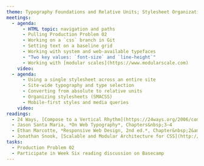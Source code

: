 ```yaml
---
theme: Typography Foundations and Relative Units; Stylesheet Organization, Media Queries
meetings:
  - agenda:
      - HTML topic: navigation and paths
      - Pulling Production Problem 02
      - Working on a `css` branch in Git
      - Setting text on a baseline grid
      - Working with system and web-available typefaces
      - "Two key values: `font-size` and `line-height`"
      - Working with [modular scales](https://www.modularscale.com)
    video:
  - agenda:
      - Using a single stylesheet across an entire site
      - Site-wide typography and type selection
      - Converting from absolute to relative units
      - Organizing stylesheets (SMACSS)    
      - Mobile-first styles and media queries
    video:
readings:
  - 24 Ways, [Compose to a Vertical Rhythm](https://24ways.org/2006/compose-to-a-vertical-rhythm)
  - Jason Santa Maria, *On Web Typography*, Chapters&nbsp;3–4
  - Ethan Marcotte, *Responsive Web Design, 2nd ed.*, Chapter&nbsp;2&amp;4
  - Jonathan Snook, [Scalable and Modular Architecture for CSS](http://smacss.com/), Introduction; Chapters&nbsp;3–4
tasks:
  - Production Problem 02
  - Participate in Week Six reading discussion on Basecamp
---
```

